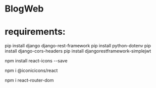# BlogWeb

# requirements:
pip install django django-rest-framework
pip install python-dotenv
pip install django-cors-headers
pip install djangorestframework-simplejwt

npm install react-icons --save

npm i @iconicicons/react

npm i react-router-dom

